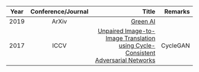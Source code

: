 
| Year       | Conference/Journal       | Title  | Remarks
| ------------- |:-------------:| --------------:|------------:|
|2019			|    ArXiv   |    [Green AI](https://arxiv.org/pdf/1907.10597.pdf)  |       |
|2017         |  ICCV       | [Unpaired Image-to-Image Translation using Cycle-Consistent Adversarial Networks](https://junyanz.github.io/CycleGAN/) | CycleGAN |
